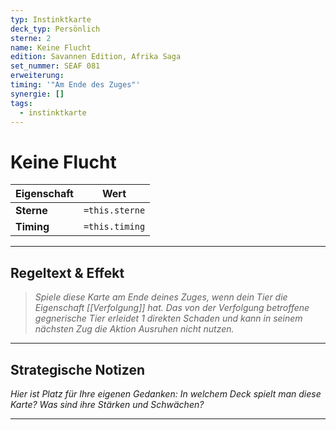 ```yaml
---
typ: Instinktkarte
deck_typ: Persönlich
sterne: 2
name: Keine Flucht
edition: Savannen Edition, Afrika Saga
set_nummer: SEAF 081
erweiterung:
timing: '"Am Ende des Zuges"'
synergie: []
tags:
  - instinktkarte
---
```


# Keine Flucht

| Eigenschaft | Wert |
|---|---|
| **Sterne** | `=this.sterne` |
| **Timing** | `=this.timing` |

---
## Regeltext & Effekt

> *Spiele diese Karte am Ende deines Zuges, wenn dein Tier die Eigenschaft [[Verfolgung]] hat. Das von der Verfolgung betroffene gegnerische Tier erleidet 1 direkten Schaden und kann in seinem nächsten Zug die Aktion Ausruhen nicht nutzen.*

---
## Strategische Notizen

*Hier ist Platz für Ihre eigenen Gedanken: In welchem Deck spielt man diese Karte? Was sind ihre Stärken und Schwächen?*

---
